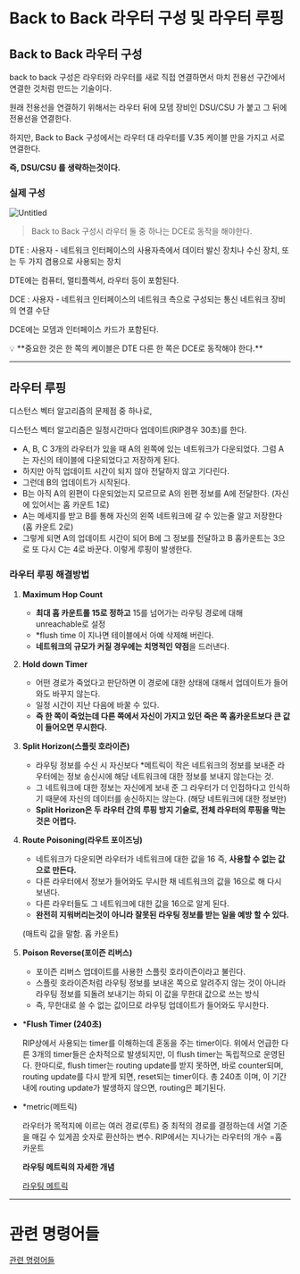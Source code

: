 # Back to Back 라우터 구성 및 라우터 루핑

## Back to Back 라우터 구성

back to back 구성은 라우터와 라우터를 새로 직접 연결하면서 마치 전용선 구간에서 연결한 것처럼 만드는 기술이다.

원래 전용선을 연결하기 위해서는 라우터 뒤에 모뎀 장비인 DSU/CSU 가 붙고 그 뒤에 전용선을 연결한다.

하지만, Back to Back 구성에서는 라우터 대 라우터를 V.35 케이블 만을 가지고 서로 연결한다. 

**즉, DSU/CSU 를 생략하는것이다.**

### 실제 구성

![Untitled](https://user-images.githubusercontent.com/84123877/177039003-b3d0272b-a6d1-4ff2-a159-f2cb075111f0.png)

> Back to Back 구성시 라우터 둘 중 하나는 DCE로 동작을 해야한다.
> 

DTE : 사용자 - 네트워크 인터페이스의 사용자측에서 데이터 발신 장치나 수신 장치, 또는 두 가지 겸용으로 사용되는 장치

DTE에는 컴퓨터, 멀티플렉서, 라우터 등이 포함된다.

DCE : 사용자 - 네트워크 인터페이스의 네트워크 측으로 구성되는 통신 네트워크 장비의 연결 수단

DCE에는 모뎀과 인터페이스 카드가 포함된다.

<aside>
💡 **중요한 것은 한 쪽의 케이블은 DTE 다른 한 쪽은 DCE로 동작해야 한다.**

</aside>

---

## 라우터 루핑

디스턴스 벡터 알고리즘의 문제점 중 하나로, 

디스턴스 벡터 알고리즘은 일정시간마다 업데이트(RIP경우 30초)를 한다.

- A, B, C 3개의 라우터가 있을 때 A의 왼쪽에 있는 네트워크가 다운되었다. 그럼 A는 자신의 테이블에 다운되었다고 저장하게 된다.
- 하지만 아직 업데이트 시간이 되지 않아 전달하지 않고 기다린다.
- 그런데 B의 업데이트가 시작된다.
- B는 아직 A의 왼편이 다운되었는지 모르므로 A의 왼편 정보를 A에 전달한다. (자신에 있어서는 홉 카운트 1로)
- A는 메세지를 받고 B를 통해 자신의 왼쪽 네트워크에 갈 수 있는줄 알고 저장한다 (홉 카운트 2로)
- 그렇게 되면 A의 업데이트 시간이 되어 B에 그 정보를 전달하고 B 홉카운트는 3으로 또 다시 C는 4로 바꾼다. 이렇게 루핑이 발생한다.

### 라우터 루핑 해결방법

1. **Maximum Hop Count**
    - **최대 홉 카운트롤 15로 정하고** 15를 넘어가는 라우팅 경로에 대해 unreachable로 설정
    - *flush time 이 지나면 테이블에서 아예 삭제해 버린다.
    - **네트워크의 규모가 커질 경우에는 치명적인 약점**을 드러낸다.
    
2. **Hold down Timer**
    - 어떤 경로가 죽었다고 판단하면 이 경로에 대한 상태에 대해서 업데이트가 들어와도 바꾸지 않는다.
    - 일정 시간이 지난 다음에 바꿀 수 있다.
    - **즉 한 쪽이 죽었는데 다른 쪽에서 자신이 가지고 있던 죽은 쪽 홉카운트보다 큰 값이 들어오면 무시한다.**
    
3. **Split Horizon(스플릿 호라이즌)**
    - 라우팅 정보를 수신 시 자신보다 *메트릭이 작은 네트워크의 정보를 보내준 라우터에는 정보 송신시에 해당 네트워크에  대한 정보를 보내지 않는다는 것.
    - 그 네트워크에 대한 정보는 자신에게 보내 준 그 라우터가 더 인접하다고 인식하기 때문에 자신의 데이터를 송신하지는 않는다. (해당 네트워크에 대한 정보만)
    - **Split Horizon은 두 라우터 간의 루핑 방지 기술로, 전체 라우터의 루핑을 막는 것은 어렵다.**
    
4. **Route Poisoning(라우트 포이즈닝)**
    - 네트워크가 다운되면 라우터가 네트워크에 대한 값을 16 즉, **사용할 수 없는 값으로 만든다.**
    - 다른 라우터에서 정보가 들어와도 무시한 채 네트워크의 값을 16으로 해 다시 보낸다.
    - 다른 라우터들도 그 네트워크에 대한 값을 16으로 알게 된다.
    - **완전히 지워버리는것이 아니라 잘못된 라우팅 정보를 받는 일을 예방 할 수 있다.**
    
    (매트릭 값을 말함. 홉 카운트)
    
5. **Poison Reverse(포이즌 리버스)**
    - 포이즌 리버스 업데이트를 사용한 스플릿 호라이즌이라고 불린다.
    - 스플릿 호라이즌처럼 라우팅 정보를 보내온 쪽으로 알려주지 않는 것이 아니라 라우팅 정보를 되돌려 보내기는 하되 이 값을 무한대 값으로 쓰는 방식
    - 즉, 무한대로 쓸 수 없는 값이므로 라우팅 업데이트가 들어와도 무시한다.

- ***Flush Timer (240초)**
    
    RIP상에서 사용되는 timer를 이해하는데 혼동을 주는 timer이다. 위에서 언급한 다른 3개의 timer들은 순차적으로 발생되지만, 이 flush timer는 독립적으로 운영된다. 한마디로, flush timer는 routing update를 받지 못하면, 바로 counter되며, routing update를 다시 받게 되면, reset되는 timer이다. 총 240초 이며, 이 기간 내에 routing update가 발생하지 않으면, routing은 폐기된다. 
    

- *metric(메트릭)
    
    라우터가 목적지에 이르는 여러 경로(루트) 중 최적의 경로를 결정하는데 서열 기준을 매길 수 있게끔 숫자로 환산하는 변수. RIP에서는 지나가는 라우터의 개수 =홉 카운트
    
    **라우팅 메트릭의 자세한 개념**
    
    [라우팅 메트릭](https://www.notion.so/452da5b4291c4c1b829c2c34ebde3012)
    

---

# 관련 명령어들

[관련 명령어들](https://www.notion.so/699ace7b1fe642e7b66e77652b89d013)
